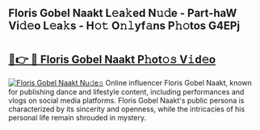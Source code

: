 ## Floris Gobel Naakt L𝚎a𝚔ed N𝚞𝚍e - Part-haW Vi𝚍𝚎o L𝚎a𝚔s - H𝚘𝚝 O𝚗𝚕yf𝚊ns P𝚑𝚘tos G4EPj

# <h2><a href="http://kf2s29i.oniu.top/?m=Floris+Gobel+Naakt">🔗👉 🔴 Floris Gobel Naakt P𝚑ot𝚘𝚜 V𝚒d𝚎o</a></h2>

[![Floris Gobel Naakt Nu𝚍e𝚜](https://i.imgur.com/0qMVB7G.gif)](http://kf2s29i.oniu.top/?m=Floris+Gobel+Naakt)
Online influencer Floris Gobel Naakt, known for publishing dance and lifestyle content, including performances and vlogs on social media platforms. Floris Gobel Naakt's public persona is characterized by its sincerity and openness, while the intricacies of his personal life remain shrouded in mystery.  
